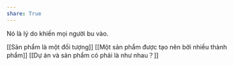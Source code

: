 ```yaml
---
share: True
---
```

Nó là lý do khiến mọi người bu vào. 

[[Sản phẩm là một đối tượng]]
[[Một sản phẩm được tạo nên bởi nhiều thành phẩm]]
[[Dự án và sản phẩm có phải là như nhau？]]
